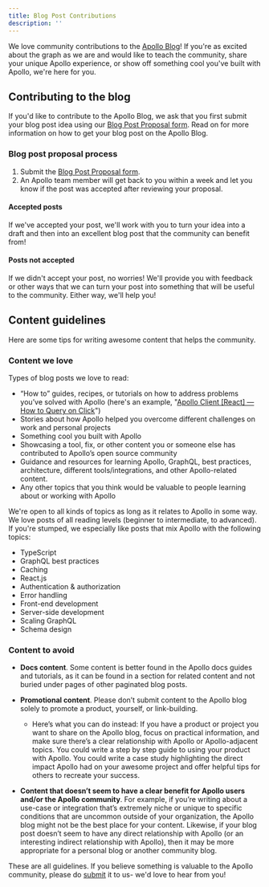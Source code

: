 ```yaml
---
title: Blog Post Contributions
description: ''
---
```

We love community contributions to the [Apollo Blog](http://blog.apollographql.com/)! If you're as excited about the graph as we are and would like to teach the community, share your unique Apollo experience, or show off something cool you've built with Apollo, we're here for you.

## Contributing to the blog

If you'd like to contribute to the Apollo Blog, we ask that you first submit your blog post idea using our [Blog Post Proposal form](https://docs.google.com/forms/d/e/1FAIpQLSdlnoe3luY7qK4Q6PUZSAke9lRpVRgMjrkcO2jZpwfy-9KSDQ/viewform). Read on for more information on how to get your blog post on the Apollo Blog.

### Blog post proposal process

1. Submit the [Blog Post Proposal form](https://docs.google.com/forms/d/e/1FAIpQLSdlnoe3luY7qK4Q6PUZSAke9lRpVRgMjrkcO2jZpwfy-9KSDQ/viewform).
2. An Apollo team member will get back to you within a week and let you know if the post was accepted after reviewing your proposal.

#### Accepted posts

If we've accepted your post, we'll work with you to turn your idea into a draft and then into an excellent blog post that the community can benefit from!

#### Posts not accepted

If we didn't accept your post, no worries! We'll provide you with feedback or other ways that we can turn your post into something that will be useful to the community. Either way, we'll help you!

## Content guidelines

Here are some tips for writing awesome content that helps the community.

### Content we love

Types of blog posts we love to read:

- “How to” guides, recipes, or tutorials on how to address problems you’ve solved with Apollo (here's an example, "[Apollo Client [React] — How to Query on Click](https://blog.apollographql.com/apollo-client-react-how-to-query-on-click-c1d4fecf9b66)")
- Stories about how Apollo helped you overcome different challenges on work and personal projects
- Something cool you built with Apollo
- Showcasing a tool, fix, or other content you or someone else has contributed to Apollo’s open source community
- Guidance and resources for learning Apollo, GraphQL, best practices, architecture, different tools/integrations, and other Apollo-related content.
- Any other topics that you think would be valuable to people learning about or working with Apollo

We're open to all kinds of topics as long as it relates to Apollo in some way. We love posts of all reading levels (beginner to intermediate, to advanced). If you're stumped, we especially like posts that mix Apollo with the following topics:

- TypeScript
- GraphQL best practices
- Caching
- React.js
- Authentication & authorization
- Error handling
- Front-end development
- Server-side development
- Scaling GraphQL
- Schema design

### Content to avoid

- **Docs content**. Some content is better found in the Apollo docs guides and tutorials, as it can be found in a section for related content and not buried under pages of other paginated blog posts.
- **Promotional content**. Please don’t submit content to the Apollo blog solely to promote a product, yourself, or link-building.
  - Here’s what you can do instead: If you have a product or project you want to share on the Apollo blog, focus on practical information, and make sure there’s a clear relationship with Apollo or Apollo-adjacent topics. You could write a step by step guide to using your product with Apollo. You could write a case study highlighting the direct impact Apollo had on your awesome project and offer helpful tips for others to recreate your success.

- **Content that doesn’t seem to have a clear benefit for Apollo users and/or the Apollo community**. For example, if you’re writing about a use-case or integration that’s extremely niche or unique to specific conditions that are uncommon outside of your organization, the Apollo blog might not be the best place for your content. Likewise, if your blog post doesn’t seem to have any direct relationship with Apollo (or an interesting indirect relationship with Apollo), then it may be more appropriate for a personal blog or another community blog.

These are all guidelines. If you believe something is valuable to the Apollo community, please do [submit](https://docs.google.com/forms/d/e/1FAIpQLSdlnoe3luY7qK4Q6PUZSAke9lRpVRgMjrkcO2jZpwfy-9KSDQ/viewform) it to us- we'd love to hear from you!
